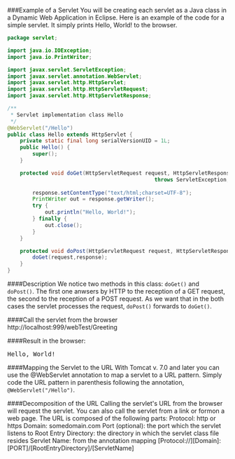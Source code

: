 <!--djw:done-->
###Example of a Servlet
You will be creating each servlet as a Java class in a Dynamic Web Application in Eclipse. Here is an example of the code for a simple servlet. It simply prints Hello, World! to the browser.


```java
package servlet;

import java.io.IOException;
import java.io.PrintWriter;

import javax.servlet.ServletException;
import javax.servlet.annotation.WebServlet;
import javax.servlet.http.HttpServlet;
import javax.servlet.http.HttpServletRequest;
import javax.servlet.http.HttpServletResponse;

/**
 * Servlet implementation class Hello
 */
@WebServlet("/Hello")
public class Hello extends HttpServlet {
    private static final long serialVersionUID = 1L;
    public Hello() {
        super();
    }

    protected void doGet(HttpServletRequest request, HttpServletResponse response)         
                                               throws ServletException, IOException {
 
        response.setContentType("text/html;charset=UTF-8");
        PrintWriter out = response.getWriter();
        try {
            out.println("Hello, World!");
        } finally {
            out.close();
        }
    }

    protected void doPost(HttpServletRequest request, HttpServletResponse response) throws ServletException, IOException {
        doGet(request,response);
    }
}
```


####Description
We notice two methods in this class: <code>doGet()</code> and <code>doPost()</code>. The first one anwsers by HTTP to the reception of a GET request, the second to the reception of a POST request. As we want that in the both cases the servlet processes the request, <code>doPost()</code> forwards to <code>doGet()</code>.

####Call the servlet from the browser
http://localhost:999/webTest/Greeting

####Result in the browser:
<pre>
Hello, World!
</pre>

####Mapping the Servlet to the URL
With Tomcat v. 7.0 and later you can use the @WebServlet annotation to map a servlet to a URL pattern. Simply code the URL pattern in parenthesis following the annotation, ```@WebServlet("/Hello")```.

####Decomposition of the URL
Calling the servlet's URL from the browser will request the servlet. You can also call the servlet from a link or formon a web page.
The URL is composed of the following parts:
Protocol: http or https
Domain: somedomain.com
Port (optional): the port which the servlet listens to
Root Entry Directory: the directory in which the servlet class file resides
Servlet Name: from the annotation mapping
[Protocol://][Domain]:[PORT]/[RootEntryDirectory]/[ServletName]
